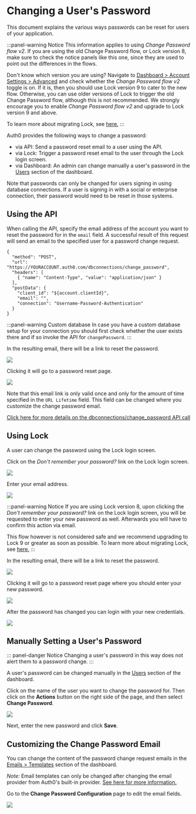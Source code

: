 # Changing a User's Password

This document explains the various ways passwords can be reset for users of your application.

:::panel-warning Notice
This information applies to using *Change Password flow v2*.
If you are using the old Change Password flow, or Lock version 8, make sure to check the notice panels like this one, since they are used to point out the differences in the flows.

Don't know which version you are using? 
Navigate to [Dashboard > Account Settings > Advanced](https://manage.auth0.com/#/account/advanced) and check whether the *Change Password flow v2* toggle is on. If it is, then you should use Lock version 9 to cater to the new flow. Otherwise, you can use older versions of Lock to trigger the old Change Password flow, although this is not recommended. We strongly encourage you to enable *Change Password flow v2* and upgrade to Lock version 9 and above. 

To learn more about migrating Lock, see [here.](/migrations#vulnerable-password-flow)
:::

Auth0 provides the following ways to change a password:
+ via API: Send a password reset email to a user using the API.
+ via Lock: Trigger a password reset email to the user through the Lock login screen.
+ via Dashboard: An admin can change manually a user's password in the [Users](${uiURL}/#/users) section of the dashboard.

Note that passwords can only be changed for users signing in using database connections. If a user is signing in with a social or enterprise connection, their password would need to be reset in those systems.


## Using the API

When calling the API, specify the email address of the account you want to reset the password for in the `email` field. A successful result of this request will send an email to the specified user for a password change request.

```har
{
  "method": "POST",
  "url": "https://YOURACCOUNT.auth0.com/dbconnections/change_password",
  "headers": [
    { "name": "Content-Type", "value": "application/json" }
  ],
  "postData": {
    "client_id": "${account.clientId}",
    "email": "",
    "connection": "Username-Password-Authentication"
  }
}
```

:::panel-warning Custom database
In case you have a custom database setup for your connection you should first check whether the user exists there and if so invoke the API for `changePassword`.
:::

In the resulting email, there will be a link to reset the password.

![](/media/articles/connections/database/reset-password-email.png)

Clicking it will go to a password reset page.

![](/media/articles/connections/database/reset-password.png)

Note that this email link is only valid once and only for the amount of time specified in the `URL Lifetime` field. This field can be changed where you customize the change password email.

[Click here for more details on the dbconnections/change_password API call](/auth-api#!#post--dbconnections-change_password)


## Using Lock

A user can change the password using the Lock login screen.

Click on the *Don't remember your password?* link on the Lock login screen.

![](/media/articles/connections/database/lock_v9/lock_login_page.png)

Enter your email address.

![](/media/articles/connections/database/lock_v9/lock_request_reset.png)

:::panel-warning Notice
If you are using Lock version 8, upon clicking the *Don't remember your password?* link on the Lock login screen, you will be requested to enter your new password as well. Afterwards you will have to confirm this action via email. 

This flow however is not considered safe and we recommend upgrading to Lock 9 or greater as soon as possible. 
To learn more about migrating Lock, see [here.](/migrations#vulnerable-password-flow)
:::

In the resulting email, there will be a link to reset the password.

![](/media/articles/connections/database/lock_v9/lock_reset_pass_email.png)

Clicking it will go to a password reset page where you should enter your new password.

![](/media/articles/connections/database/lock_v9/lock_set_new_pass.png)

After the password has changed you can login with your new credentials.

![](/media/articles/connections/database/lock_v9/lock_pass_changed.png)


## Manually Setting a User's Password

::: panel-danger Notice
Changing a user's password in this way does not alert them to a password change.
:::

A user's password can be changed manually in the [Users](${uiURL}/#/users) section of the dashboard.

Click on the name of the user you want to change the password for. Then click on the **Actions** button on the right side of the page, and then select **Change Password**.

![](/media/articles/connections/database/manual-password-change.png)

Next, enter the new password and click **Save**.


## Customizing the Change Password Email

You can change the content of the password change request emails in the  [Emails > Templates](${uiURL}/#/emails) section of the dashboard.

*Note:* Email templates can only be changed after changing the email provider from Auth0's built-in provider. [See here for more information.](/email/templates)

Go to the **Change Password Configuration** page to edit the email fields.

![](/media/articles/connections/database/change-password-email.png)
